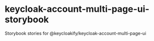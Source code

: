 # keycloak-account-multi-page-ui-storybook
Storybook stories for @keycloakify/keycloak-account-multi-page-ui
